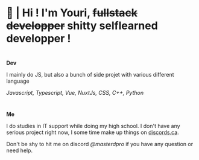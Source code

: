 # 🙌 | Hi ! I'm Youri, ~~fullstack developper~~ shitty selflearned developper !

#
__Dev__

I mainly do JS, but also a bunch of side projet with various different language

*Javascript, Typescript, Vue, NuxtJs, CSS, C++, Python*

#
__Me__

I do studies in IT support while doing my high school. I don't have any serious project right now, I some time make up things on [discords.ca](https://discords.ca).

Don't be shy to hit me on discord *@masterdpro* if you have any question or need help.
